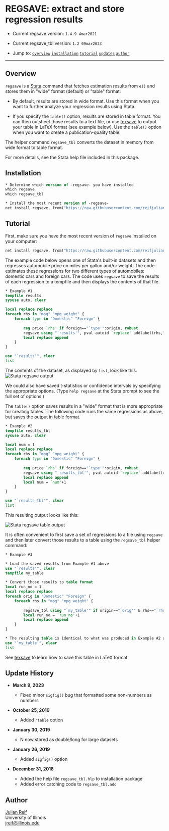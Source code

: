 # REGSAVE: extract and store regression results

- Current regsave version: `1.4.9 4mar2021`

- Current regsave_tbl version: `1.2 09mar2023`

- Jump to:  [`overview`](#overview) [`installation`](#installation) [`tutorial`](#tutorial) [`updates`](#update-history) [`author`](#author)

-----------

## Overview

`regsave` is a [Stata](http://www.stata.com) command that fetches estimation results from `e()` and stores them in "wide" format (default) or "table" format:

- By default, results are stored in wide format. Use this format when you want to further analyze your regression results using Stata.

- If you specify the `table()` option, results are stored in table format.  You can then outsheet those results to a text file, or use [texsave](https://github.com/reifjulian/texsave) to output your table in LaTeX format (see example below). Use the `table()` option when you want to create a publication-quality table.

The helper command `regsave_tbl` converts the dataset in memory from wide format to table format.

For more details, see the Stata help file included in this package.

## Installation

```stata
* Determine which version of -regsave- you have installed
which regsave
which regsave_tbl

* Install the most recent version of -regsave-
net install regsave, from("https://raw.githubusercontent.com/reifjulian/regsave/master") replace
```

## Tutorial

First, make sure you have the most recent version of `regsave` installed on your computer:
```stata
net install regsave, from("https://raw.githubusercontent.com/reifjulian/regsave/master") replace
```

The example code below opens one of Stata's built-in datasets and then regresses automobile price on miles per gallon and/or weight. The code estimates these regressions for two different types of automobiles: domestic cars and foreign cars. The code uses `regsave` to save the results of each regression to a tempfile and then displays the contents of that file.

```stata
* Example #1
tempfile results
sysuse auto, clear

local replace replace
foreach rhs in "mpg" "mpg weight" {
	foreach type in "Domestic" "Foreign" {
	
		reg price `rhs' if foreign=="`type'":origin, robust
		regsave using "`results'", pval autoid `replace' addlabel(rhs,"`rhs'",origin,"`type'") 
		local replace append
	}
}

use "`results'", clear
list
```

The contents of the dataset, as displayed by `list`, look like this:
![Stata regsave output](images/stata_regsave_list.png)

We could also have saved t-statistics or confidence intervals by specifying the appropriate options. (Type `help regsave` at the Stata prompt to see the full set of options.)

The `table()` option saves results in a "wide" format that is more appropriate for creating tables. The following code runs the same regressions as above, but saves the output in table format.

```stata
* Example #2
tempfile results_tbl
sysuse auto, clear

local num = 1
local replace replace
foreach rhs in "mpg" "mpg weight" {
	foreach type in "Domestic" "Foreign" {
	
		reg price `rhs' if foreign=="`type'":origin, robust
		regsave using "`results_tbl'", pval autoid `replace' addlabel(rhs,"`rhs'",origin,"`type'") table(col_`num', asterisk(5 1) parentheses(stderr))
		local replace append
		local num = `num'+1
	}
}

use "`results_tbl'", clear
list
```

This resulting output looks like this:

![Stata regsave table output](images/stata_regsave_tbl_list.png)

It is often convenient to first save a set of regressions to a file using `regsave` and then later convert those results to a table using the `regsave_tbl` helper command:

```stata
* Example #3

* Load the saved results from Example #1 above
use "`results'", clear
tempfile my_table

* Convert those results to table format
local run_no = 1
local replace replace
foreach orig in "Domestic" "Foreign" {
	foreach rhs in "mpg" "mpg weight" {
		
		regsave_tbl using "`my_table'" if origin=="`orig'" & rhs=="`rhs'", name(col`run_no') asterisk(5 1) parentheses(stderr) `replace'
		local run_no = `run_no'+1
		local replace append
	}
}

* The resulting table is identical to what was produced in Example #2 above
use "`my_table'", clear
list
```

See [texsave](https://github.com/reifjulian/texsave) to learn how to save this table in LaTeX format.

## Update History

* **March 9, 2023**
  - Fixed minor `sigfig()` bug that formatted some non-numbers as numbers
    
* **October 25, 2019**
  - Added `rtable` option
  
* **January 30, 2019**
  - N now stored as double/long for large datasets

* **January 26, 2019**
  - Added `sigfig()` option

* **December 31, 2018**
  - Added the help file `regsave_tbl.hlp` to installation package
  - Added error catching code to `regsave_tbl.ado`


## Author

[Julian Reif](http://www.julianreif.com)
<br>University of Illinois
<br>jreif@illinois.edu
